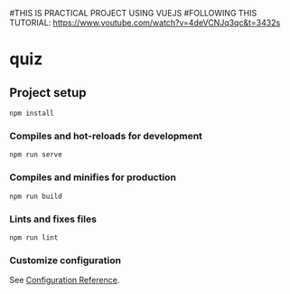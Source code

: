#THIS IS PRACTICAL PROJECT USING VUEJS
#FOLLOWING THIS TUTORIAL: https://www.youtube.com/watch?v=4deVCNJq3qc&t=3432s
# quiz

## Project setup
```
npm install
```

### Compiles and hot-reloads for development
```
npm run serve
```

### Compiles and minifies for production
```
npm run build
```

### Lints and fixes files
```
npm run lint
```

### Customize configuration
See [Configuration Reference](https://cli.vuejs.org/config/).
